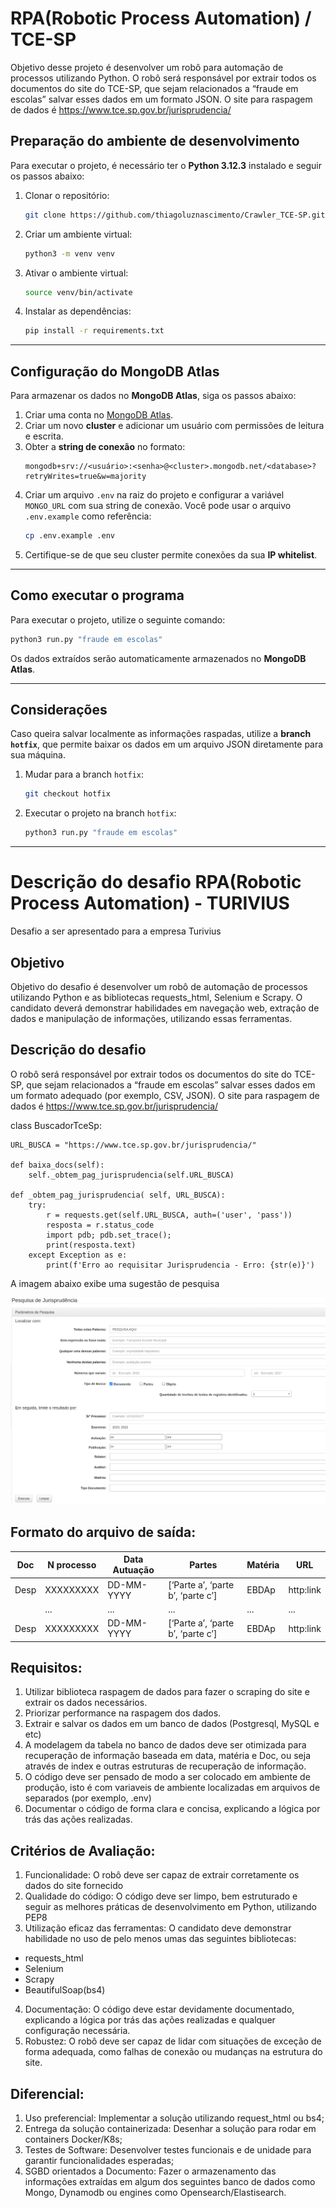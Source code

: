 # RPA(Robotic Process Automation) / TCE-SP
Objetivo desse projeto é desenvolver um robô para automação de processos utilizando Python. O robô será responsável por extrair todos os documentos do site do TCE-SP, que sejam relacionados a “fraude em escolas” salvar esses dados em um formato JSON. 
O site para raspagem de dados é https://www.tce.sp.gov.br/jurisprudencia/

## Preparação do ambiente de desenvolvimento  
Para executar o projeto, é necessário ter o **Python 3.12.3** instalado e seguir os passos abaixo:  

1. Clonar o repositório:  
   ```bash
   git clone https://github.com/thiagoluznascimento/Crawler_TCE-SP.git
   ```  

2. Criar um ambiente virtual:  
   ```bash
   python3 -m venv venv
   ```  

3. Ativar o ambiente virtual:  
   ```bash
   source venv/bin/activate
   ```  
4. Instalar as dependências:  
   ```bash
   pip install -r requirements.txt
   ```  
---

## Configuração do MongoDB Atlas  
Para armazenar os dados no **MongoDB Atlas**, siga os passos abaixo:  

1. Criar uma conta no [MongoDB Atlas](https://www.mongodb.com/atlas/database).  
2. Criar um novo **cluster** e adicionar um usuário com permissões de leitura e escrita.  
3. Obter a **string de conexão** no formato:  
   ```
   mongodb+srv://<usuário>:<senha>@<cluster>.mongodb.net/<database>?retryWrites=true&w=majority
   ```  
4. Criar um arquivo `.env` na raiz do projeto e configurar a variável `MONGO_URL` com sua string de conexão. Você pode usar o arquivo `.env.example` como referência:  
   ```bash
   cp .env.example .env
   ```  
5. Certifique-se de que seu cluster permite conexões da sua **IP whitelist**.  

---

## Como executar o programa  
Para executar o projeto, utilize o seguinte comando:  

```bash
python3 run.py "fraude em escolas"
```

Os dados extraídos serão automaticamente armazenados no **MongoDB Atlas**.

---

## Considerações  
Caso queira salvar localmente as informações raspadas, utilize a **branch `hotfix`**, que permite baixar os dados em um arquivo JSON diretamente para sua máquina.  

1. Mudar para a branch `hotfix`:  
   ```bash
   git checkout hotfix
   ```  

2. Executar o projeto na branch `hotfix`:  
   ```bash
   python3 run.py "fraude em escolas"
   ```

---

# Descrição do desafio RPA(Robotic Process Automation) - TURIVIUS

Desafio a ser apresentado para a empresa Turivius

## Objetivo
Objetivo do desafio é desenvolver um robô de automação de processos utilizando Python e as bibliotecas
requests_html, Selenium e Scrapy. O candidato deverá demonstrar habilidades em navegação web, extração de
dados e manipulação de informações, utilizando essas ferramentas.

## Descrição do desafio
O robô será responsável por extrair todos os documentos do site do TCE-SP, que sejam relacionados a “fraude em escolas” salvar esses dados em um formato adequado (por exemplo, CSV, JSON). 
O site para raspagem de dados é https://www.tce.sp.gov.br/jurisprudencia/

class BuscadorTceSp:

    URL_BUSCA = "https://www.tce.sp.gov.br/jurisprudencia/"

    def baixa_docs(self):
        self._obtem_pag_jurisprudencia(self.URL_BUSCA)

    def _obtem_pag_jurisprudencia( self, URL_BUSCA):
        try:
            r = requests.get(self.URL_BUSCA, auth=('user', 'pass'))
            resposta = r.status_code
            import pdb; pdb.set_trace();
            print(resposta.text)
        except Exception as e:    
            print(f'Erro ao requisitar Jurisprudencia - Erro: {str(e)}')



A imagem abaixo exibe uma sugestão de pesquisa

![pesquisa de jurisprudência](image.png)

## Formato do arquivo de saída:

| Doc  | N processo|  Data Autuação |               Partes                  |     Matéria  |    URL     |
|------|-----------|----------------|---------------------------------------|--------------|------------|
| Desp | XXXXXXXXX | DD-MM-YYYY     |  [‘Parte a’, ‘parte b’, ‘parte c’]    |     EBDAp    | http:link  |
|      |    ...    |     ...        |              ...                      |     ...      |   ...      |
| Desp | XXXXXXXXX | DD-MM-YYYY     |  [‘Parte a’, ‘parte b’, ‘parte c’]    |     EBDAp    | http:link  |


## Requisitos:
1. Utilizar biblioteca raspagem de dados para fazer o scraping do site e extrair os dados necessários.
2. Priorizar performance na raspagem dos dados.
3. Extrair e salvar os dados em um banco de dados (Postgresql, MySQL e etc)
4. A modelagem da tabela no banco de dados deve ser otimizada para recuperação de informação baseada em data, matéria e Doc, ou seja através de index e outras estruturas de recuperação de informação.
5. O código deve ser pensado de modo a ser colocado em ambiente de produção, isto é com variaveis de ambiente localizadas em arquivos de separados (por exemplo, .env)
6. Documentar o código de forma clara e concisa, explicando a lógica por trás das ações realizadas.

## Critérios de Avaliação:
1. Funcionalidade: O robô deve ser capaz de extrair corretamente os dados do site fornecido
2. Qualidade do código: O código deve ser limpo, bem estruturado e seguir as melhores práticas de
desenvolvimento em Python, utilizando PEP8
3. Utilização eficaz das ferramentas: O candidato deve demonstrar habilidade no uso de pelo menos umas das seguintes bibliotecas: 
* requests_html 
* Selenium
* Scrapy
* BeautifulSoap(bs4)
4. Documentação: O código deve estar devidamente documentado, explicando a lógica por trás das ações
realizadas e qualquer configuração necessária.
5. Robustez: O robô deve ser capaz de lidar com situações de exceção de forma adequada, como falhas de
conexão ou mudanças na estrutura do site.

## Diferencial:
1. Uso preferencial: Implementar a solução utilizando request_html ou bs4;
2. Entrega da solução containerizada: Desenhar a solução para rodar em containers Docker/K8s;
3. Testes de Software: Desenvolver testes funcionais e de unidade para garantir funcionalidades esperadas;
4. SGBD orientados a Documento: Fazer o armazenamento das informações extraídas em algum dos seguintes banco
de dados como Mongo, Dynamodb ou engines como Opensearch/Elastisearch.
